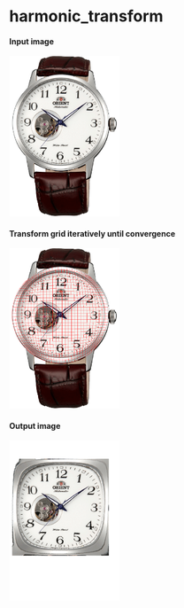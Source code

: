 # harmonic_transform

#### Input image
<img src="https://raw.githubusercontent.com/clara-kang/harmonic_transform/master/gl_proj/watch.png" width="200"/>

#### Transform grid iteratively until convergence
<img src="https://raw.githubusercontent.com/clara-kang/harmonic_transform/master/gl_proj/grid.png" width="200"/>

#### Output image
<img src="https://raw.githubusercontent.com/clara-kang/harmonic_transform/master/gl_proj/out_image.png" width="200"/>
